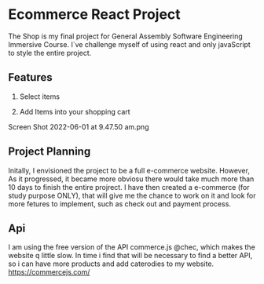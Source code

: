 # Ecommerce React Project 


The Shop is my final project for General Assembly Software Engineering Immersive Course.
I`ve challenge myself of using react and only javaScript to style the entire project.


## Features

1. Select items
   
2. Add Items into your shopping cart


Screen Shot 2022-06-01 at 9.47.50 am.png

## Project Planning
Initally, I envisioned the project to be a full e-commerce website. However, As it progressed, it became more obviosu there would take much more than 10 days to finish the entire projrect. 
I have then created a e-commerce (for study purpose ONLY), that will give me the chance to work on it and look for more fetures to implement, such as check out and payment process.

## Api


I am using the free version of the API commerce.js @chec, which makes the website q little slow. 
In time i find that will be necessary to find a better API, so i can have more products and add caterodies to my website.
https://commercejs.com/ 